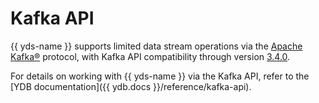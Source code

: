 # Kafka API

{{ yds-name }} supports limited data stream operations via the [Apache Kafka®](https://kafka.apache.org/) protocol, with Kafka API compatibility through version [3.4.0](https://kafka.apache.org/34/documentation/#api).

For details on working with {{ yds-name }} via the Kafka API, refer to the [YDB documentation]({{ ydb.docs }}/reference/kafka-api).
